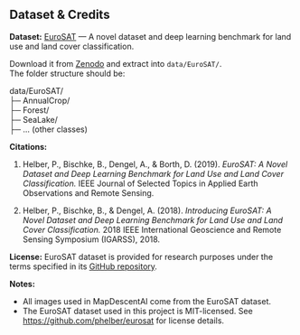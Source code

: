 ## Dataset & Credits

**Dataset:** [EuroSAT](https://github.com/phelber/eurosat) — A novel dataset and deep learning benchmark for land use and land cover classification. 

Download it from [Zenodo](https://zenodo.org/record/2543456) and extract into `data/EuroSAT/`.  
The folder structure should be:

data/EuroSAT/  
├─ AnnualCrop/  
├─ Forest/  
├─ SeaLake/  
├─ ... (other classes)

**Citations:**  
1. Helber, P., Bischke, B., Dengel, A., & Borth, D. (2019). *EuroSAT: A Novel Dataset and Deep Learning Benchmark for Land Use and Land Cover Classification.* IEEE Journal of Selected Topics in Applied Earth Observations and Remote Sensing.  

2. Helber, P., Bischke, B., & Dengel, A. (2018). *Introducing EuroSAT: A Novel Dataset and Deep Learning Benchmark for Land Use and Land Cover Classification.* 2018 IEEE International Geoscience and Remote Sensing Symposium (IGARSS), 2018.


**License:** EuroSAT dataset is provided for research purposes under the terms specified in its [GitHub repository](https://github.com/phelber/eurosat).  

**Notes:**  
- All images used in MapDescentAI come from the EuroSAT dataset.  
- The EuroSAT dataset used in this project is MIT-licensed. See https://github.com/phelber/eurosat for license details.